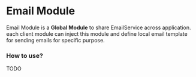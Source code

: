 Email Module
============

Email Module is a **Global Module** to share EmailService across application.
each client module can inject this module and define local email template for sending emails for specific purpose. 

### How to use?
TODO
